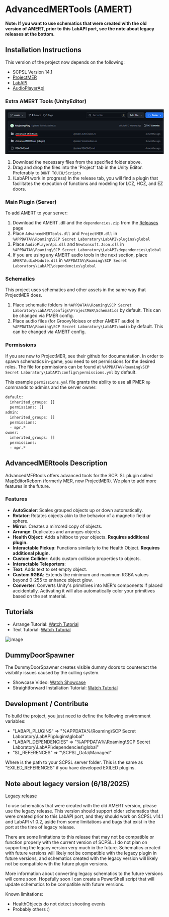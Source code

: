 # AdvancedMERTools (AMERT)

**Note: If you want to use schematics that were created with the old version of AMERT, prior to this LabAPI port, see the note about legacy releases at the bottom.**

## Installation Instructions

This version of the project now depends on the following:
- SCPSL Version 14.1
- [ProjectMER](https://github.com/Michal78900/ProjectMER)
- [LabAPI](https://github.com/northwood-studios/LabAPI)
- [AudioPlayerApi](https://github.com/Killers0992/AudioPlayerApi)

### Extra AMERT Tools (UnityEditor)
![image](https://github.com/Maciupek/AdvancedMERtools/blob/main/AMERT.png?raw=true)
1. Download the necessary files from the specified folder above.
2. Drag and drop the files into the 'Project' tab in the Unity Editor. Preferably to `DONT TOUCH/Scripts`
3. (LabAPI work in progress) In the release tab, you will find a plugin that facilitates the execution of functions and modeling for LCZ, HCZ, and EZ doors.

### Main Plugin (Server)
To add AMERT to your server:
1. Download the AMERT .dll and the `dependencies.zip` from the [Releases](https://github.com/reid-sutherland/AdvancedMERtools/releases) page
2. Place `AdvancedMERTools.dll` and `ProjectMER.dll` in `%APPDATA%\Roaming\SCP Secret Laboratory\LabAPI\plugins\global`
3. Place `AudioPlayerApi.dll` and `Newtonsoft.Json.dll` in `%APPDATA%\Roaming\SCP Secret Laboratory\LabAPI\dependencies\global`
4. If you are using any AMERT audio tools in the next section, place `AMERTAudioModule.dll` in `%APPDATA%\Roaming\SCP Secret Laboratory\LabAPI\dependencies\global`

### Schematics
This project uses schematics and other assets in the same way that ProjectMER does.
1. Place schematic folders in `%APPDATA%\Roaming\SCP Secret Laboratory\LabAPI\configs\ProjectMER\Schematics` by default. This can be changed via PMER config.
2. Place audio files (for GroovyNoises or other AMERT audio) in `%APPDATA%\Roaming\SCP Secret Laboratory\LabAPI\audio` by default. This can be changed via AMERT config.

### Permissions
If you are new to ProjectMER, see their github for documentation. In order to spawn schematics in-game, you need to set permissions for the desired roles. 
The file for permissions can be found at `%APPDATA%\Roaming\SCP Secret Laboratory\LabAPI\configs\permissions.yml` by default.

This example `permissions.yml` file grants the ability to use all PMER `mp` commands to admins and the server owner:
```
default:
  inherited_groups: []
  permissions: []
admin:
  inherited_groups: []
  permissions:
  - mpr.*
owner:
  inherited_groups: []
  permissions:
  - mpr.*
```

## AdvancedMERtools Description

AdvancedMERtools offers advanced tools for the SCP: SL plugin called MapEditorReborn (formerly MER, now ProjectMER). We plan to add more features in the future.

### Features
- **AutoScaler**: Scales grouped objects up or down automatically.
- **Rotator**: Rotates objects akin to the behavior of a magnetic field or sphere.
- **Mirror**: Creates a mirrored copy of objects.
- **Arrange**: Duplicates and arranges objects.
- **Health Object**: Adds a hitbox to your objects. **Requires additional plugin.**
- **Interactable Pickup**: Functions similarly to the Health Object. **Requires additional plugin.**
- **Custom Collider**: Adds custom collision properties to objects.
- **Interactable Teleporters**: 
- **Text**: Adds text to set empty object.
- **Custom RGBA**: Extends the minimum and maximum RGBA values beyond 0-255 to enhance object glow.
- **Converter**: Converts Unity's primitives into MER's components if placed accidentally. Activating it will also automatically color your primitives based on the set material.

## Tutorials
- Arrange Tutorial: [Watch Tutorial](https://youtu.be/adXuM0UINhE)
- Text Tutorial: [Watch Tutorial](https://youtu.be/UmkEbiVhDTE)

![image](https://github.com/MujisongPlay/AdvancedMERtools/assets/96275409/3249ec64-4bfc-4071-98fb-51d1052cc8e6)

## DummyDoorSpawner
The DummyDoorSpawner creates visible dummy doors to counteract the visibility issues caused by the culling system.

- Showcase Video: [Watch Showcase](https://youtu.be/TLkXputvKFc)
- Straightforward Installation Tutorial: [Watch Tutorial](https://youtu.be/-_IvE2kCHvU)

## Development / Contribute

To build the project, you just need to define the following environment variables:
- "LABAPI_PLUGINS" => "%APPDATA%\Roaming\SCP Secret Laboratory\LabAPI\plugins\global"
- "LABAPI_DEPENDENCIES" => "%APPDATA%\Roaming\SCP Secret Laboratory\LabAPI\dependencies\global"
- "SL_REFERENCES" => "<SCPSL server path>\SCPSL_Data\Managed"

Where <SCPSL server path> is the path to your SCPSL server folder. This is the same as "EXILED_REFERENCES" if you have developed EXILED plugins.

## Note about legacy version (6/18/2025)
[Legacy release](https://github.com/reid-sutherland/AdvancedMERtools/releases/tag/v0.1.0)

To use schematics that were created with the old AMERT version, please use the legacy release. This version should support older schematics that were created prior to this LabAPI port, and they should work
on SCPSL v14.1 and LabAPI v1.0.2, aside from some limitations and bugs that exist in the port at the time of legacy release.

There are some limitations to this release that may not be compatible or function properly with the current version of SCPSL. 
I do not plan on supporting the legacy version very much in the future. Schematics created with future versions will likely not be compatible with the legacy plugin in future versions, and 
schematics created with the legacy version will likely not be compatible with the future plugin versions. 

More information about converting legacy schematics to the future versions will come soon. Hopefully soon I can create a PowerShell script that will update schematics to be compatible with future versions.

Known limitations:
- HealthObjects do not detect shooting events
- Probably others :)